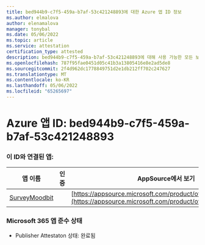 ```yaml
---
title: bed944b9-c7f5-459a-b7af-53c421248893에 대한 Azure 앱 ID 정보
ms.author: elmalova
author: elenamalova
manager: tonybal
ms.date: 05/06/2022
ms.topic: article
ms.service: attestation
certification_type: attested
description: bed944b9-c7f5-459a-b7af-53c421248893에 대해 사용 가능한 모든 보안 및 규정 준수 정보입니다.
ms.openlocfilehash: 787f95fae0451d05c41b3a13805416e8e2ad5de8
ms.sourcegitcommit: 2f4d962dc1778849751d2e1db212ff702c247627
ms.translationtype: MT
ms.contentlocale: ko-KR
ms.lasthandoff: 05/06/2022
ms.locfileid: "65265697"
---
```

# <a name="azure-app-id-bed944b9-c7f5-459a-b7af-53c421248893"></a>Azure 앱 ID: bed944b9-c7f5-459a-b7af-53c421248893


### <a name="apps-associated-with-this-id"></a>이 ID와 연결된 앱:
| **앱 이름** | **인증** | **AppSource에서 보기** |
|--------------|---------------|-----------------------|
| [SurveyMoodbit](../forward/WA200003925.md) |  | [https://appsource.microsoft.com/product/office/WA200003925](https://appsource.microsoft.com/product/office/WA200003925) |

### <a name="microsoft-365-app-compliance-status"></a>Microsoft 365 앱 준수 상태
- Publisher Attestaton 상태: 완료됨
